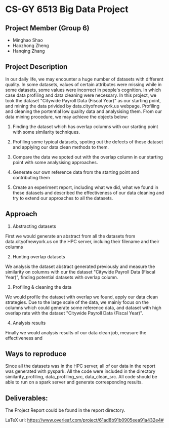 # CS-GY 6513 Big Data Project

## Project Member (Group 6)

* Minghao Shao
* Haozhong Zheng
* Hanqing Zhang

## Project Description

In our daily life, we may encounter a huge number of datasets with different quality. In some datasets, values of certain attributes were missing while in some datasets, some values were incorrect in people's cognition. In which case data profiling and data cleaning were necessary. In this project, we took the dataset "Citywide Payroll Data (Fiscal Year)" as our starting point, and mining the data privided by data.cityofnewyork.us webpage. Profiling and cleaning the portential low quality data and analysising them. From our data mining procedure, we may achieve the objects below:

1. Finding the dataset which has overlap columns with our starting point with some similarity techniques.

2. Profiling some typical datasets, spoting out the defects of these dataset and applying our data clean methods to them.

3. Compare the data we spoted out with the overlap column in our starting point with some analysising approaches.

4. Generate our own reference data from the starting point and contributing them

5. Create an experiment report, including what we did, what we found in these datasets and described the effectiveness of our data cleaning and try to extend our approaches to all the datasets.

## Approach

1. Abstracting datasets

First we would generate an abstract from all the datasets from data.cityofnewyork.us on the HPC server, incluing their filename and their columns

2. Hunting overlap datasets

We analysis the dataset abstract generated previously and measure the similarity on columns with our the dataset "Citywide Payroll Data (Fiscal Year)", finding potential datasets with overlap column.

3. Profiling & cleaning the data

We would profile the dataset with overlap we found, apply our data clean strategies. Due to the large scale of the data, we mainly focus on the columns which could generate some reference data, and dataset with high overlap rate with the dataset "Citywide Payroll Data (Fiscal Year)".

4. Analysis results

Finally we would analysis results of our data clean job, measure the effectiveness and 

## Ways to reproduce

Since all the datasets was in the HPC server, all of our data in the report was generated with pyspark.
All the code were included in the directory similarity_profiling, data_profiling_src, data_clean_src. All code should be able to run on a spark server and generate corresponding results.

## Deliverables:

The Project Report could be found in the report directory.

LaTeX url:
https://www.overleaf.com/project/61ad8b91b0905eea91a432e4#
